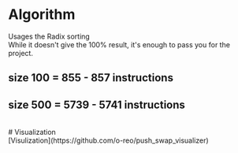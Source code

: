 # Algorithm </br>
Usages the Radix sorting </br>
While it doesn't give the 100% result, it's enough to pass you for the project.
## size 100 = 855 - 857 instructions </br>
## size 500 = 5739 - 5741 instructions </br>
</br>
# Visualization </br>
[Visulization](https://github.com/o-reo/push_swap_visualizer) </br>
